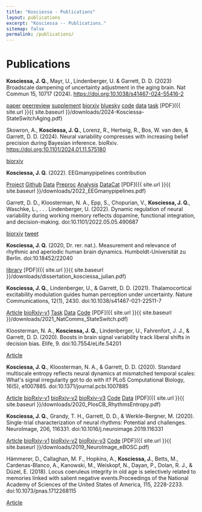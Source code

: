 ```yaml
---
title: "Kosciessa - Publications"
layout: publications
excerpt: "Kosciessa -- Publications."
sitemap: false
permalink: /publications/
---
```


# Publications

**Kosciessa, J. Q.**, Mayr, U., Lindenberger, U. & Garrett, D. D. (2023) Broadscale dampening of uncertainty adjustment in the aging brain. Nat Commun 15, 10717 (2024). https://doi.org:10.1038/s41467-024-55416-2

[paper](https://www.nature.com/articles/s41467-024-55416-2)
[peerreview](https://static-content.springer.com/esm/art%3A10.1038%2Fs41467-024-55416-2/MediaObjects/41467_2024_55416_MOESM2_ESM.pdf)
[supplement](https://static-content.springer.com/esm/art%3A10.1038%2Fs41467-024-55416-2/MediaObjects/41467_2024_55416_MOESM1_ESM.pdf)
[biorxiv](https://www.biorxiv.org/content/10.1101/2023.07.14.549093v1)
[bluesky](https://bsky.app/profile/juliankosciessa.bsky.social/post/3lf5udqrfpc2g)
[code](https://doi.org/10.5281/zenodo.14221999)
[data](https://doi.org/10.5281/zenodo.14264868)
[task](https://doi.org/10.5281/zenodo.14216065)
[PDF]({{ site.url }}{{ site.baseurl }}/downloads/2024-Kosciessa-StateSwitchAging.pdf)


Skowron, A., **Kosciessa, J. Q.**, Lorenz, R., Hertwig, R., Bos, W. van den, & Garrett, D. D. (2024). Neural variability compresses with increasing belief precision during Bayesian inference. bioRxiv. https://doi.org:10.1101/2024.01.11.575180

[biorxiv](https://www.biorxiv.org/content/10.1101/2024.01.11.575180v1)


**Kosciessa, J. Q.** (2022). EEGmanypipelines contribution

[Project](https://www.eegmanypipelines.org/)
[Github](https://github.com/jkosciessa/eegmp)
[Data](https://gin.g-node.org/juliankosciessa/eegmp_data)
[Preproc](https://gin.g-node.org/juliankosciessa/eegmp_preproc)
[Analysis](https://gin.g-node.org/juliankosciessa/eegmp_analysis)
[DataCat](https://jkosciessa.github.io/datalad_cat_test/)
[PDF]({{ site.url }}{{ site.baseurl }}/downloads/2022_EEGmanypipelines.pdf)

Garrett, D. D., Kloosterman, N. A., Epp, S., Chopurian, V., **Kosciessa, J. Q.**, Waschke, L., . . . Lindenberger, U. (2022). Dynamic regulation of neural variability during working memory reflects dopamine, functional integration, and decision-making. doi:10.1101/2022.05.05.490687

[biorxiv](https://www.biorxiv.org/content/10.1101/2022.05.05.490687v1)
[tweet](https://twitter.com/Garrett_Neuro/status/1523617220923863041)

**Kosciessa, J. Q.** (2020, Dr. rer. nat.). Measurement and relevance of rhythmic and aperiodic human brain dynamics. Humboldt-Universität zu Berlin. doi:10.18452/22040

[library](https://doi.org/10.18452/22040)
[PDF]({{ site.url }}{{ site.baseurl }}/downloads/dissertation_kosciessa_julian.pdf)

**Kosciessa, J. Q.**, Lindenberger, U., & Garrett, D. D. (2021). Thalamocortical excitability modulation guides human perception under uncertainty. Nature Communications, 12(1), 2430. doi:10.1038/s41467-021-22511-7

[Article](https://www.nature.com/articles/s41467-021-22511-7)
[bioRxiv-v1](https://www.biorxiv.org/content/10.1101/2020.06.22.165118v1)
[Task](https://git.mpib-berlin.mpg.de/LNDG/multi-attribute-task)
[Data](https://osf.io/ug4b8/)
[Code](https://git.mpib-berlin.mpg.de/LNDG/stateswitch)
[PDF]({{ site.url }}{{ site.baseurl }}/downloads/2021_NatComms_StateSwitch.pdf)

Kloosterman, N. A., **Kosciessa, J. Q.**, Lindenberger, U., Fahrenfort, J. J., & Garrett, D. D. (2020). Boosts in brain signal variability track liberal shifts in decision bias. Elife, 9. doi:10.7554/eLife.54201

[Article](https://elifesciences.org/articles/54201)

**Kosciessa, J. Q.**, Kloosterman, N. A., & Garrett, D. D. (2020). Standard multiscale entropy reflects neural dynamics at mismatched temporal scales: What's signal irregularity got to do with it? PLoS Computational Biology, 16(5), e1007885. doi:10.1371/journal.pcbi.1007885

[Article](https://journals.plos.org/ploscompbiol/article?id=10.1371/journal.pcbi.1007885)
[bioRxiv-v1](https://www.biorxiv.org/content/10.1101/752808v1?versioned=true)
[bioRxiv-v2](https://www.biorxiv.org/content/10.1101/752808v2?versioned=true)
[bioRxiv-v3](https://www.biorxiv.org/content/10.1101/752808v3?versioned=true)
[Code](https://git.mpib-berlin.mpg.de/LNDG/rhythms_entropy)
[Data](https://osf.io/q3vxm/)
[PDF]({{ site.url }}{{ site.baseurl }}/downloads/2020_PlosCB_RhythmsEntropy.pdf)

**Kosciessa, J. Q.**, Grandy, T. H., Garrett, D. D., & Werkle-Bergner, M. (2020). Single-trial characterization of neural rhythms: Potential and challenges. NeuroImage, 206, 116331. doi:10.1016/j.neuroimage.2019.116331

[Article](https://www.sciencedirect.com/science/article/pii/S105381191930922X?via%3Dihub)
[bioRxiv-v1](https://www.biorxiv.org/content/10.1101/356089v1?versioned=true)
[bioRxiv-v2](https://www.biorxiv.org/content/10.1101/356089v2?versioned=true)
[bioRxiv-v3](https://www.biorxiv.org/content/10.1101/356089v3?versioned=true)
[Code](https://github.com/jkosciessa/eBOSC_resources_NI2020)
[PDF]({{ site.url }}{{ site.baseurl }}/downloads/2019_NeuroImage_eBOSC.pdf)

Hämmerer, D., Callaghan, M. F., Hopkins, A., **Kosciessa, J.**, Betts, M., Cardenas-Blanco, A., Kanowski, M., Weiskopf, N., Dayan, P., Dolan, R. J., & Düzel, E. (2018). Locus coeruleus integrity in old age is selectively related to memories linked with salient negative events.Proceedings of the National Academy of Sciences of the United States of America, 115, 2228-2233. doi:10.1073/pnas.1712268115

[Article](https://www.pnas.org/content/115/9/2228)

<br />